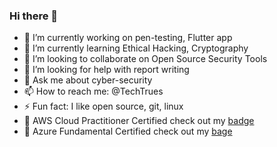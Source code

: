 ### Hi there 👋

<!--
**kiyaTolcha/kiyaTolcha** is a ✨ _special_ ✨ repository because its `README.md` (this file) appears on your GitHub profile.

Here are some ideas to get you started:-->


- 🔭 I’m currently working on pen-testing, Flutter app
- 🌱 I’m currently learning Ethical Hacking, Cryptography
- 👯 I’m looking to collaborate on Open Source Security Tools 
- 🤔 I’m looking for help with report writing
- 💬 Ask me about cyber-security
- 📫 How to reach me: @TechTrues
- ⚡ Fun fact: I like open source, git, linux
- 🥇 AWS Cloud Practitioner Certified check out my [badge](https://www.credly.com/badges/5b94339b-6780-4910-9ce3-4cdf6a0ef1a3)
- 🥇 Azure Fundamental Certified check out my [bage](https://www.credly.com/badges/1740f1a7-642b-44cd-a1d6-7184baffc46e?source=linked_in_profile)
